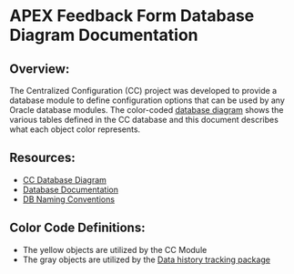 # APEX Feedback Form Database Diagram Documentation

## Overview:
The Centralized Configuration (CC) project was developed to provide a database module to define configuration options that can be used by any Oracle database modules.  The color-coded [database diagram](./data_model/CEN_CONFIG_diagram.pdf) shows the various tables defined in the CC database and this document describes what each object color represents.

## Resources:
-   [CC Database Diagram](./data_model/CEN_CONFIG_diagram.pdf)
-   [Database Documentation](./Centralized%20Configuration%20Database%20Documentation.md)
-   [DB Naming Conventions](./Centralized%20Configuration%20-%20DB%20Naming%20Conventions.md)

## Color Code Definitions:
-   The yellow objects are utilized by the CC Module
-   The gray objects are utilized by the [Data history tracking package](./Centralized%20Configuration%20Database%20Documentation.md#resources)
